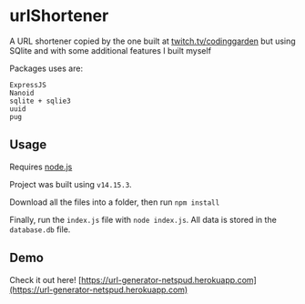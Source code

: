 # urlShortener

A URL shortener copied by the one built at [twitch.tv/codinggarden](https://www.twitch.tv/codinggarden) but using SQlite and with some additional features I built myself

Packages uses are:

```
ExpressJS
Nanoid
sqlite + sqlie3
uuid
pug
```

## Usage

Requires [node.js](https://nodejs.org/en/)

Project was built using `v14.15.3`.

Download all the files into a folder, then run `npm install`

Finally, run the `index.js` file with `node index.js`.
All data is stored in the `database.db` file.

## Demo

Check it out here! [https://url-generator-netspud.herokuapp.com](https://url-generator-netspud.herokuapp.com)
